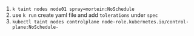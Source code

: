 1. `k taint nodes node01 spray=mortein:NoSchedule`
2. use `k run` create yaml file and add `tolerations` under `spec`
3. `kubectl taint nodes controlplane node-role.kubernetes.io/control-plane:NoSchedule-`